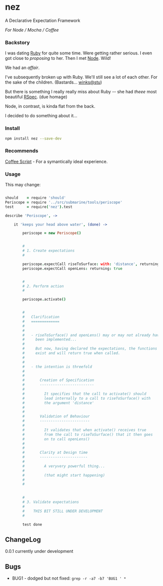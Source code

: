 nez
===

A Declarative Expectation Framework<br />

*For Node / Mocha / Coffee*


### Backstory

I was dating [Ruby](http://www.ruby-lang.org/en/) for quite some 
time. Were getting rather serious. I even got close to *proposing* 
to her. Then I met [Node](http://nodejs.org/). Wild! 

We had an *affair*.

I've subsequently broken up with Ruby. We'll still see a lot of 
each other. For the sake of the children. (Bastards... [winks@stu](https://github.com/stuartc))

But there is something I really really miss about Ruby -- 
she had *theee* most beautiful [RSpec](http://rspec.info/). (due homage)

Node, in contrast, is kinda flat from the back.

I decided to do something about it...


### Install

```bash
npm install nez --save-dev
```

### Recommends

[Coffee Script](http://coffeescript.org/) - For a symantically ideal experience.


### Usage

This may change:

```coffee

should    = require 'should'
Periscope = require '../src/submarine/tools/periscope'
test      = require('nez').test

describe 'Periscope', -> 

    it 'keeps your head above water', (done) -> 

        periscope = new Periscope()


        #
        # 1. Create expectations
        #

        periscope.expectCall riseToSurface: with: 'distance', returning: true
        periscope.expectCall openLens: returning: true


        #
        # 2. Perform action
        #

        periscope.activate()


        #
        #   Clarification
        #   =============
        # 
        # 
        #   - riseToSurface() and openLens() may or may not already have 
        #     been implemented... 
        #   
        #     But now, having declared the expectations, the functions do 
        #     exist and will return true when called.
        # 
        # 
        #   - the intention is threefold
        # 
        # 
        #       Creation of Specification
        #       -------------------------
        #   
        #         It specifies that the call to activate() should 
        #         lead internally to a call to riseToSurface() with 
        #         the argument 'distance'
        #   
        #   
        #       Validation of Behaviour
        #       -----------------------
        #   
        #         It validates that when activate() receives true 
        #         from the call to riseToSurface() that it then goes 
        #         on to call openLens() 
        #   
        # 
        #       Clarity at Design time
        #       ----------------------
        # 
        #         A veryvery powerful thing... 
        # 
        #         (that might start happening)
        # 
        # 
 

        #
        # 3. Validate expectations
        # 
        #    THIS BIT STILL UNDER DEVELOPMENT
        #

        test done


```

ChangeLog
---------

0.0.1 currently under development


Bugs
----

* BUG1 - dodged but not fixed: `grep -r -a7 -b7 'BUG1 ' *`


